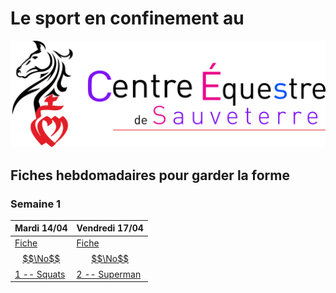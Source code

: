 # Le sport en confinement au

![fiche](https://github.com/CE-Sauveterre/sport-confinement/blob/master/docs/logo2_v2.jpg?raw=true)

## Fiches hebdomadaires pour garder la forme

### Semaine 1
Mardi 14/04  |  Vendredi 17/04
-------------|-----------------
[Fiche $$\No$$ 1 -- Squats](https://github.com/CE-Sauveterre/sport-confinement/raw/master/fiches/fiche%201.pdf)  | [Fiche $$\No$$ 2 -- Superman](https://github.com/CE-Sauveterre/sport-confinement/raw/master/fiches/fiche%202.pdf)
